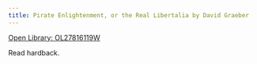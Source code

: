 ```yaml
---
title: Pirate Enlightenment, or the Real Libertalia by David Graeber
---
```

[Open Library: OL27816119W](https://openlibrary.org/works/OL27816119W/Pirate_Enlightenment)

Read hardback.